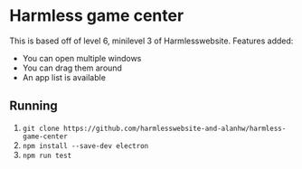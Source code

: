 # Harmless game center
This is based off of level 6, minilevel 3 of Harmlesswebsite. Features added:
 - You can open multiple windows
 - You can drag them around
 - An app list is available

## Running
1. `git clone https://github.com/harmlesswebsite-and-alanhw/harmless-game-center`
2. `npm install --save-dev electron`
3. `npm run test`
